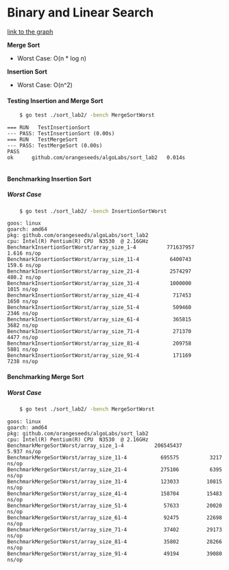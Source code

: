 
# Binary and Linear Search

[link to the graph](https://docs.google.com/spreadsheets/d/1DARufftgtmJ-bZV139z3gfqCX-kCkiBaFpmXTdDEq3w/edit#gid=1449020709)

**Merge Sort**  
  - Worst Case: O(n * log n)

**Insertion Sort**
  - Worst Case: O(n^2)

#### Testing Insertion and Merge Sort

```sh
    $ go test ./sort_lab2/ -bench MergeSortWorst
```

```
=== RUN   TestInsertionSort
--- PASS: TestInsertionSort (0.00s)
=== RUN   TestMergeSort
--- PASS: TestMergeSort (0.00s)
PASS
ok  	github.com/orangeseeds/algoLabs/sort_lab2	0.014s
  
```

#### Benchmarking Insertion Sort 

##### Worst Case
```sh
    $ go test ./sort_lab2/ -bench InsertionSortWorst
```

```
goos: linux
goarch: amd64
pkg: github.com/orangeseeds/algoLabs/sort_lab2
cpu: Intel(R) Pentium(R) CPU  N3530  @ 2.16GHz
BenchmarkInsertionSortWorst/array_size_1-4         	771637957	         1.616 ns/op
BenchmarkInsertionSortWorst/array_size_11-4        	 6400743	       159.6 ns/op
BenchmarkInsertionSortWorst/array_size_21-4        	 2574297	       480.2 ns/op
BenchmarkInsertionSortWorst/array_size_31-4        	 1000000	      1015 ns/op
BenchmarkInsertionSortWorst/array_size_41-4        	  717453	      1650 ns/op
BenchmarkInsertionSortWorst/array_size_51-4        	  509460	      2346 ns/op
BenchmarkInsertionSortWorst/array_size_61-4        	  365815	      3682 ns/op
BenchmarkInsertionSortWorst/array_size_71-4        	  271370	      4477 ns/op
BenchmarkInsertionSortWorst/array_size_81-4        	  209758	      5801 ns/op
BenchmarkInsertionSortWorst/array_size_91-4        	  171169	      7238 ns/op
```

#### Benchmarking Merge Sort

##### Worst Case

```sh
    $ go test ./sort_lab2/ -bench MergeSortWorst
```

```
goos: linux
goarch: amd64
pkg: github.com/orangeseeds/algoLabs/sort_lab2
cpu: Intel(R) Pentium(R) CPU  N3530  @ 2.16GHz
BenchmarkMergeSortWorst/array_size_1-4         	206545437	         5.937 ns/op
BenchmarkMergeSortWorst/array_size_11-4        	  695575	      3217 ns/op
BenchmarkMergeSortWorst/array_size_21-4        	  275106	      6395 ns/op
BenchmarkMergeSortWorst/array_size_31-4        	  123033	     10815 ns/op
BenchmarkMergeSortWorst/array_size_41-4        	  158704	     15483 ns/op
BenchmarkMergeSortWorst/array_size_51-4        	   57633	     20020 ns/op
BenchmarkMergeSortWorst/array_size_61-4        	   92475	     22698 ns/op
BenchmarkMergeSortWorst/array_size_71-4        	   37402	     29173 ns/op
BenchmarkMergeSortWorst/array_size_81-4        	   35802	     28266 ns/op
BenchmarkMergeSortWorst/array_size_91-4        	   49194	     39080 ns/op
```
